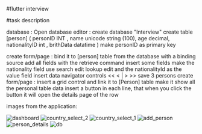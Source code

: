 #flutter interview 

#task description

database :
Open database editor :
create database "Interview"
create table [person] (
personID INT ,
name unicode string (100),
age decimal,
nationalityID int ,
brithData  datatime
)
make personID as primary key

create form/page :
bind it to [person] table from the database with a binding source
add all fields with the retrieve command
insert some fields
make the nationality field use search edit lookup edit and the nationalityId as the value field insert data navigator controls
<< < | > >>
save 3 persons
create form/page :
insert a grid control and link it to [Person] table
make it show all the personal table data
insert a button in each line, that when you click the button it will open the details page of the row

images from the application: 



![dashboard](https://github.com/MahmooudDarwish/flutter_interview/assets/147933220/5c23e410-4e67-4e5e-ab8f-03c205d1aa14)
![country_select_2](https://github.com/MahmooudDarwish/flutter_interview/assets/147933220/4ebbfa9c-e574-49c0-8aa7-bab91bd40848)
![country_select_1](https://github.com/MahmooudDarwish/flutter_interview/assets/147933220/5743e4b0-c8d7-4b33-86b8-d357f1e74f8d)
![add_person](https://github.com/MahmooudDarwish/flutter_interview/assets/147933220/886c8d2f-4c41-4dce-b45a-9d96d6fecaa9)
![person_details](https://github.com/MahmooudDarwish/flutter_interview/assets/147933220/1c39d2f3-ebc8-409f-a3ad-5e74040cf3e6)
![db](https://github.com/MahmooudDarwish/flutter_interview/assets/147933220/01cb8ca4-4d0f-4fc4-a73f-e16eb7017888)
